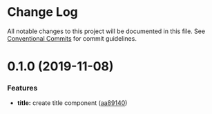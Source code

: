 # Change Log

All notable changes to this project will be documented in this file.
See [Conventional Commits](https://conventionalcommits.org) for commit guidelines.

# 0.1.0 (2019-11-08)


### Features

* **title:** create title component ([aa89140](https://github.com/molysama/ng-nier/commit/aa8914080cd04b80cddbcf37879d5b055400ae69))

